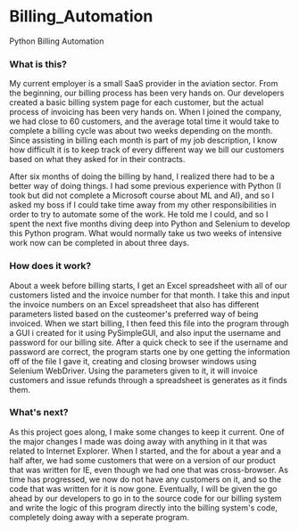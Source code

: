 # Billing_Automation
Python Billing Automation

### What is this?
My current employer is a small SaaS provider in the aviation sector. From the beginning, our billing process has been very hands on. Our developers created a basic billing system page for each customer, but the actual process of invoicing has been very hands on. When I joined the company, we had close to 60 customers, and the average total time it would take to complete a billing cycle was about two weeks depending on the month. Since assisting in billing each month is part of my job description, I know how difficult it is to keep track of every different way we bill our customers based on what they asked for in their contracts. 

After six months of doing the billing by hand, I realized there had to be a better way of doing things. I had some previous experience with Python (I took but did not complete a Microsoft course about ML and AI), and so I asked my boss if I could take time away from my other responsibilities in order to try to automate some of the work. He told me I could, and so I spent the next five months diving deep into Python and Selenium to develop this Python program. What would normally take us two weeks of intensive work now can be completed in about three days.

### How does it work?
About a week before billing starts, I get an Excel spreadsheet with all of our customers listed and the invoice number for that month. I take this and input the invoice numbers on an Excel spreadsheet that also has different parameters listed based on the custeomer's preferred way of being invoiced. When we start billing, I then feed this file into the program through a GUI i created for it using PySimpleGUI, and also input the username and password for our billing site. After a quick check to see if the username and password are correct, the program starts one by one getting the information off of the file I gave it, creating and closing browser windows using Selenium WebDriver. Using the parameters given to it, it will invoice customers and issue refunds through a spreadsheet is generates as it finds them.

### What's next?
As this project goes along, I make some changes to keep it current. One of the major changes I made was doing away with anything in it that was related to Internet Explorer. When I started, and the for about a year and a half after, we had some customers that were on a version of our product that was written for IE, even though we had one that was cross-browser. As time has progressed, we now do not have any customers on it, and so the code that was written for it is now gone. Eventually, I will be given the go ahead by our developers to go in to the source code for our billing system and write the logic of this program directly into the billing system's code, completely doing away with a seperate program.
